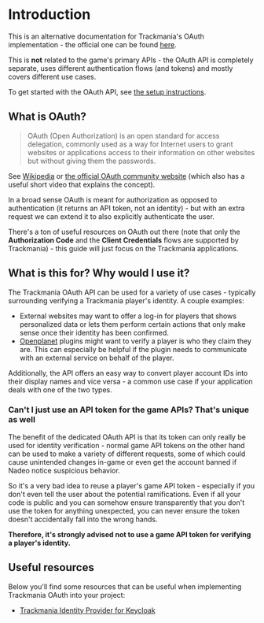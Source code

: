 # Introduction

This is an alternative documentation for Trackmania's OAuth implementation - the official one can be found [here](https://doc.trackmania.com/web/web-services/auth/).

This is **not** related to the game's primary APIs - the OAuth API is completely separate, uses different authentication flows (and tokens) and mostly covers different use cases.

To get started with the OAuth API, see [the setup instructions](/oauth/auth).

## What is OAuth?

> OAuth (Open Authorization) is an open standard for access delegation, commonly used as a way for Internet users to grant websites or applications access to their information on other websites but without giving them the passwords.

See [Wikipedia](https://en.wikipedia.org/wiki/OAuth) or [the official OAuth community website](https://oauth.net/) (which also has a useful short video that explains the concept).

In a broad sense OAuth is meant for authorization as opposed to authentication (it returns an API token, not an identity) - but with an extra request we can extend it to also explicitly authenticate the user.

There's a ton of useful resources on OAuth out there (note that only the **Authorization Code** and the **Client Credentials** flows are supported by Trackmania) - this guide will just focus on the Trackmania applications.

## What is this for? Why would I use it?

The Trackmania OAuth API can be used for a variety of use cases - typically surrounding verifying a Trackmania player's identity. A couple examples:

- External websites may want to offer a log-in for players that shows personalized data or lets them perform certain actions that only make sense once their identity has been confirmed.
- [Openplanet](https://openplanet.nl/) plugins might want to verify a player is who they claim they are. This can especially be helpful if the plugin needs to communicate with an external service on behalf of the player.

Additionally, the API offers an easy way to convert player account IDs into their display names and vice versa - a common use case if your application deals with one of the two types.

### Can't I just use an API token for the game APIs? That's unique as well

The benefit of the dedicated OAuth API is that its token can only really be used for identity verification - normal game API tokens on the other hand can be used to make a variety of different requests, some of which could cause unintended changes in-game or even get the account banned if Nadeo notice suspicious behavior.

So it's a very bad idea to reuse a player's game API token - especially if you don't even tell the user about the potential ramifications. Even if all your code is public and you can somehow ensure transparently that you don't use the token for anything unexpected, you can never ensure the token doesn't accidentally fall into the wrong hands.

**Therefore, it's strongly advised not to use a game API token for verifying a player's identity.**

## Useful resources

Below you'll find some resources that can be useful when implementing Trackmania OAuth into your project:

- [Trackmania Identity Provider for Keycloak](https://github.com/EvoEsports/keycloak-trackmania)
